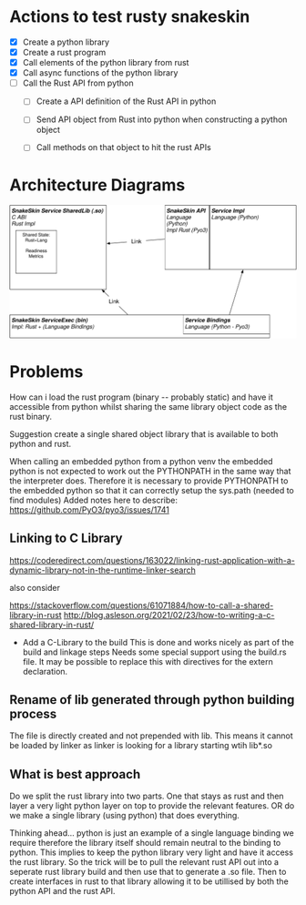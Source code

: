 # Actions to test rusty snakeskin

* [x] Create a python library
* [x] Create a rust program
* [x] Call elements of the python library from rust
* [x] Call async functions of the python library
* [ ] Call the Rust API from python
    * [ ] Create a API definition of the Rust API in python
    * [ ] Send API object from Rust into python when constructing a python object
    * [ ] Call methods on that object to hit the rust APIs


# Architecture Diagrams

![Architecture](docs/architecture.svg)


# Problems

How can i load the rust program (binary -- probably static) and have it accessible from python whilst sharing the same library object code as the rust binary.

Suggestion create a single shared object library that is available to both python and rust.


When calling an embedded python from a python venv the embedded python is not expected to work out the PYTHONPATH in the same way that the interpreter does. Therefore it is necessary to provide PYTHONPATH to the embedded python so that it can correctly setup the sys.path (needed to find modules)
Added notes here to describe: https://github.com/PyO3/pyo3/issues/1741

## Linking to C Library
https://coderedirect.com/questions/163022/linking-rust-application-with-a-dynamic-library-not-in-the-runtime-linker-search

also consider

https://stackoverflow.com/questions/61071884/how-to-call-a-shared-library-in-rust
http://blog.asleson.org/2021/02/23/how-to-writing-a-c-shared-library-in-rust/

* Add a C-Library to the build
This is done and works nicely as part of the build and linkage steps
Needs some special support using the build.rs file. It may be possible to replace this with directives for the extern declaration.

## Rename of lib generated through python building process
The file is directly created and not prepended with lib. This means it cannot be loaded by linker as linker is looking for a library starting wtih lib*.so

## What is best approach

Do we split the rust library into two parts. One that stays as rust and then layer a very light python layer on top to provide the relevant features.
OR do we make a single library (using python) that does everything.

Thinking ahead... python is just an example of a single language binding we require therefore the library itself should remain neutral to the binding to python.
This implies to keep the python library very light and have it access the rust library.
So the trick will be to pull the relevant rust API out into a seperate rust library build and then use that to generate a .so file. Then to create interfaces in rust to that library allowing it to be utillised by both the python API and the rust API.
